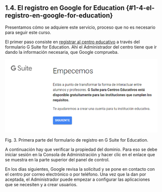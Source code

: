 ## 1.4\. El registro en Google for Education {#1-4-el-registro-en-google-for-education}

Presentamos cómo se adquiere este servicio, proceso que no es necesario para seguir este curso.

El primer paso consiste en [registrar al centro educativo](https://www.google.com/url?q=https://support.google.com/a/answer/2856827?hl%3Des&sa=D&ust=1540994740405000) a través del formulario G Suite for Education. Ahí el Administrador del centro tiene que ir dando la información necesaria, que Google comprueba.

![](../images/image43.png)

Fig. 3\. Primera parte del formulario de registro en G Suite for Education.

A continuación hay que verificar la propiedad del dominio. Para eso se debe iniciar sesión en la Consola de Administración y hacer clic en el enlace que se muestra en la parte superior del panel de control.

En los días siguientes, Google revisa la solicitud y se pone en contacto con el centro por correo electrónico o por teléfono. Una vez que la dan por aceptada, el Administrador puede empezar a configurar las aplicaciones que se necesiten y a crear usuarios.
